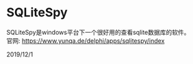 # SQLiteSpy

SQLiteSpy是windows平台下一个很好用的查看sqlite数据库的软件。  
官网: https://www.yunqa.de/delphi/apps/sqlitespy/index  


2019/12/1  
